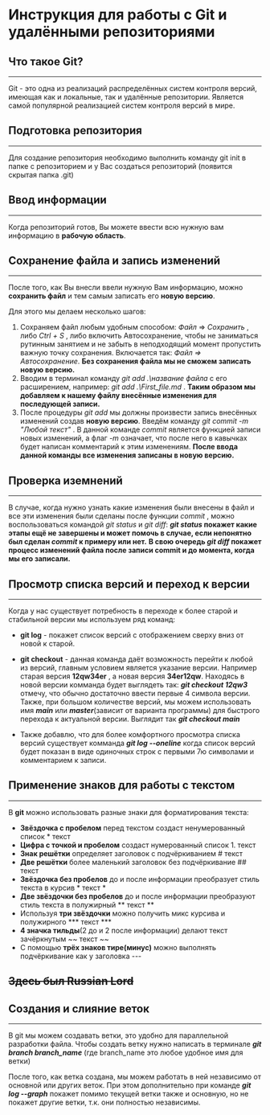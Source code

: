 # Инструкция для работы с Git и удалёнными репозиториями

## Что такое Git?
---
Git - это одна из реализаций распределённых систем контроля версий, имеющая как и локальные, так и удалённые репозитории. Является самой популярной реализацией систем контроля версий в мире.

## Подготовка репозитория
---
Для создание репозитория необходимо выполнить команду git init в папке с репозиторием и у Вас создаться репозиторий (появится скрытая папка .git)

## Ввод информации
---
Когда репозиторий готов, Вы можете ввести всю нужную вам информацию в **рабочую область**.

## Сохранение файла и запись изменений
---
После того, как Вы внесли ввели нужную Вам информацию, можно **сохранить файл** и тем самым записать его **новую версию**.

Для этого мы делаем несколько шагов:

1. Сохраняем файл любым удобным способом: *Файл* => *Сохранить* , либо *Ctrl + S* , либо включить Автосохранение, чтобы не заниматься рутинным занятием и не забыть в неподходящий момент пропустить важную точку сохранения. Включается так: *Файл => Автосохранение*. **Без сохранения файла мы не сможем записать новую версию.**
2. Вводим в терминал команду *git add .\название файла* с его расширением, например: *git add .\First_file.md* . **Таким образом мы добавляем к нашему файлу внесённые изменения для последующей записи.**
3. После процедуры *git add* мы должны произвести запись внесённых изменений создав **новую версию**. Введём команду *git commit -m "Любой текст"* . В данной команде *commit* является функцией записи новых изменений, а флаг *-m* означает, что после него в кавычках будет написан комментарий к этим изменениям. **После ввода данной команды все изменения записаны в новую версию.**

## Проверка иземнений
---
В случае, когда нужно узнать какие изменения были внесены в файл и все эти изменения были сделаны после функции *commit* , можно воспользоваться командой *git status* и *git diff*: ***git status* покажет какие этапы ещё не завершены и может помочь в случае, если непонятно был сделан *commit* к примеру или нет.** **В свою очередь *git diff* покажет процесс изменений файла после записи commit и до момента, когда мы его записали.**

## Просмотр списка версий и переход к версии
---
Когда у нас существует потребность в переходе к более старой и стабильной версии мы используем ряд команд:

* **git log** - покажет список версий с отображением сверху вниз от новой к старой.
* **git checkout** - данная команда даёт возможность перейти к любой из версий, главным условием является указание версии. Например старая версия **12qw34er** , а новая версия **34er12qw**. Находясь в новой версии комманда будет выглядеть так: ***git checkout 12qw3*** отмечу, что обычно достаточно ввести первые 4 символа версии. Также, при большом количестве версий, мы можем использовать имя ***main*** или ***master***(зависит от варианта программы) для быстрого перехода к актуальной версии. Выглядит так ***git checkout main***

* Также добавлю, что для более комфортного просмотра списка версий существует комманда ***git log --oneline*** когда список версий будет показан в виде одиночных строк с первыми 7ю символами и комментарием к записи.

## Применение знаков для работы с текстом
---
В **git** можно использовать разные знаки для форматирования текста:

* **Звёздочка с пробелом** перед текстом создаст ненумерованный список * текст
* **Цифра с точкой и пробелом** создаст нумерованный список 1. текст
* **Знак решётки** определяет заголовок c подчёркиванием # текст
* **Две решётки** более маленький заголовок без подчёркивание ## текст
* **Звёздочка без пробелов** до и после информации преобразует стиль текста в курсив * текст *
* **Две звёздочки без пробелов** до и после информации преобразуют стиль текста в полужирный ** текст **
* Используя **три звёздочки** можно получить микс курсива и полужирного *** текст ***
* **4 значка тильды**(2 до и 2 после информации) делают текст зачёркнутым ~~ текст ~~
* С помощью **трёх знаков тире(минус)** можно выполнять подчёркивание как у заголовка ---

## ~~Здесь был Russian Lord~~

## Создания и слияние веток
---
В git мы можем создавать ветки, это удобно для параллельной разработки файла.
Чтобы создать ветку нужно написать в терминале ***git branch branch_name*** (где branch_name это любое удобное имя для ветки)

После того, как ветка создана, мы можем работать в ней независимо от основной или других веток. При этом дополнительно при команде ***git log --graph*** покажет помимо текущей ветки также и основную, но не покажет другие ветки, т.к. они полностью независимы.

